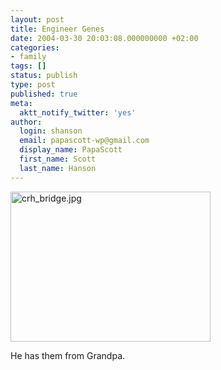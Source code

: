```yaml
---
layout: post
title: Engineer Genes
date: 2004-03-30 20:03:08.000000000 +02:00
categories:
- family
tags: []
status: publish
type: post
published: true
meta:
  aktt_notify_twitter: 'yes'
author:
  login: shanson
  email: papascott-wp@gmail.com
  display_name: PapaScott
  first_name: Scott
  last_name: Hanson
---
```

<p><img alt="crh_bridge.jpg" src="http://www.papascott.de/wordpress/wp-content/uploads/2004/03/crh_bridge.jpg" width="320" height="240" border="0" /></p>
<p>He has them from Grandpa.</p>
